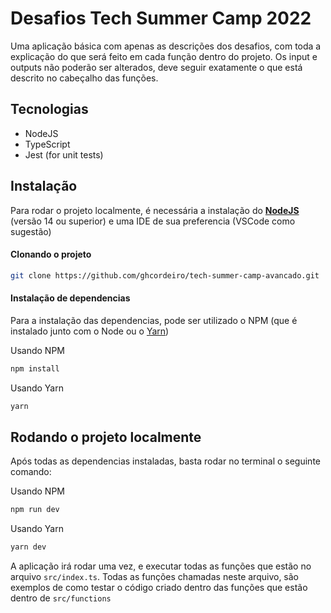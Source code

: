 
# Desafios Tech Summer Camp 2022

Uma aplicação básica com apenas as descrições dos desafios, com toda a explicação do que 
será feito em cada função dentro do projeto. Os input e outputs não poderão ser alterados, 
deve seguir exatamente o que está descrito no cabeçalho das funções.

## Tecnologias

 - NodeJS
 - TypeScript
 - Jest (for unit tests)

## Instalação

Para rodar o projeto localmente, é necessária a instalação do **[NodeJS](https://nodejs.org/en/download/)** (versão 14 ou superior) 
e uma IDE de sua preferencia (VSCode como sugestão)

#### Clonando o projeto
```bash
git clone https://github.com/ghcordeiro/tech-summer-camp-avancado.git
```

#### Instalação de dependencias

Para a instalação das dependencias, pode ser utilizado o NPM (que é instalado junto com o 
Node ou o [Yarn](https://github.com/yarnpkg/yarn/releases))

Usando NPM
```bash
npm install 
```

Usando Yarn
```bash
yarn
```
## Rodando o projeto localmente

Após todas as dependencias instaladas, basta rodar no terminal o seguinte comando:

Usando NPM
```bash
npm run dev 
```

Usando Yarn
```bash
yarn dev 
```

A aplicação irá rodar uma vez, e executar todas as funções que estão no arquivo ```src/index.ts```.
Todas as funções chamadas neste arquivo, são exemplos de como testar o código criado dentro das funções
que estão dentro de ```src/functions```

